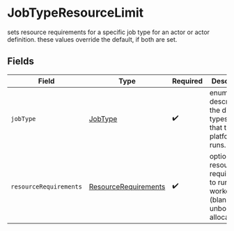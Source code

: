 # JobTypeResourceLimit

sets resource requirements for a specific job type for an actor or actor definition. these values override the default, if both are set.


## Fields

| Field                                                                           | Type                                                                            | Required                                                                        | Description                                                                     |
| ------------------------------------------------------------------------------- | ------------------------------------------------------------------------------- | ------------------------------------------------------------------------------- | ------------------------------------------------------------------------------- |
| `jobType`                                                                       | [JobType](../../models/shared/JobType.md)                                       | :heavy_check_mark:                                                              | enum that describes the different types of jobs that the platform runs.         |
| `resourceRequirements`                                                          | [ResourceRequirements](../../models/shared/ResourceRequirements.md)             | :heavy_check_mark:                                                              | optional resource requirements to run workers (blank for unbounded allocations) |